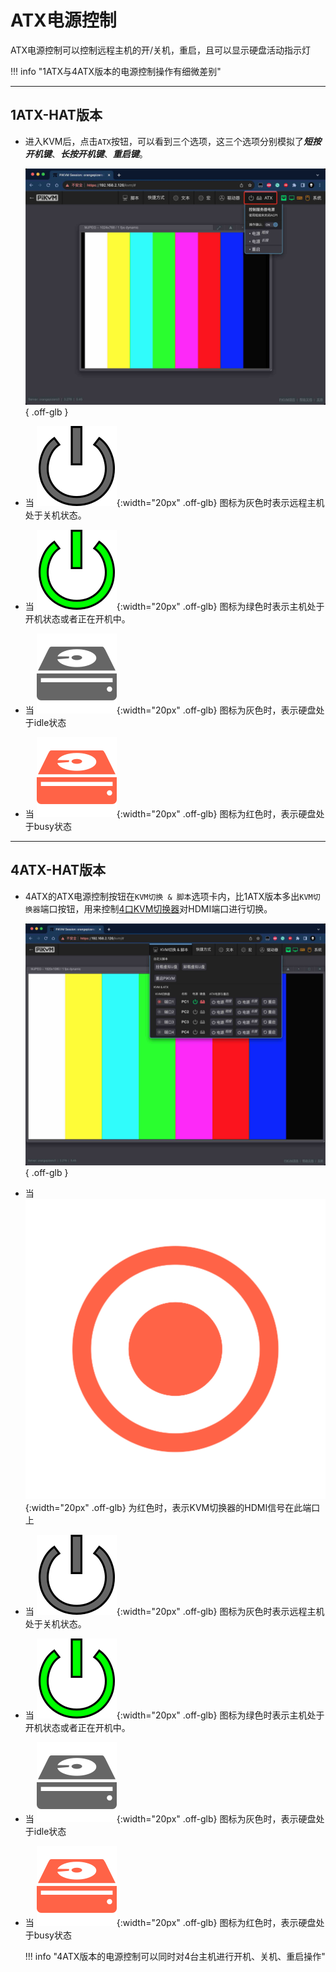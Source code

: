 # ATX电源控制

ATX电源控制可以控制远程主机的开/关机，重启，且可以显示硬盘活动指示灯

!!! info "1ATX与4ATX版本的电源控制操作有细微差别"

-----
## 1ATX-HAT版本

- 进入KVM后，点击`ATX`按钮，可以看到三个选项，这三个选项分别模拟了***短按开机键***、***长按开机键***、***重启键***。

    ![1atx_ctrl](atx/1atx_ctrl.jpg){ .off-glb }

- 当 ![led-atx-power-gray](atx/led-atx-power-gray.svg){:width="20px" .off-glb} 图标为灰色时表示远程主机处于关机状态。

- 当 ![led-atx-power-green](atx/led-atx-power-green.svg){:width="20px" .off-glb} 图标为绿色时表示主机处于开机状态或者正在开机中。

- 当 ![led-atx-hdd-gray](atx/led-atx-hdd-gray.svg){:width="20px" .off-glb} 图标为灰色时，表示硬盘处于idle状态

- 当 ![led-atx-hdd-red](atx/led-atx-hdd-red.svg){:width="20px" .off-glb} 图标为红色时，表示硬盘处于busy状态

-----
## 4ATX-HAT版本

- 4ATX的ATX电源控制按钮在`KVM切换 & 脚本`选项卡内，比1ATX版本多出`KVM切换器`端口按钮，用来控制[4口KVM切换器](material.md/#_2)对HDMI端口进行切换。

    ![4atx_ctrl](atx/4atx_ctrl.jpg){ .off-glb }

- 当 ![led-circle](atx/led-circle.svg){:width="20px" .off-glb} 为红色时，表示KVM切换器的HDMI信号在此端口上

- 当 ![led-atx-power-gray](atx/led-atx-power-gray.svg){:width="20px" .off-glb} 图标为灰色时表示远程主机处于关机状态。

- 当 ![led-atx-power-green](atx/led-atx-power-green.svg){:width="20px" .off-glb} 图标为绿色时表示主机处于开机状态或者正在开机中。

- 当 ![led-atx-hdd-gray](atx/led-atx-hdd-gray.svg){:width="20px" .off-glb} 图标为灰色时，表示硬盘处于idle状态

- 当 ![led-atx-hdd-red](atx/led-atx-hdd-red.svg){:width="20px" .off-glb} 图标为红色时，表示硬盘处于busy状态

    !!! info "4ATX版本的电源控制可以同时对4台主机进行开机、关机、重启操作"